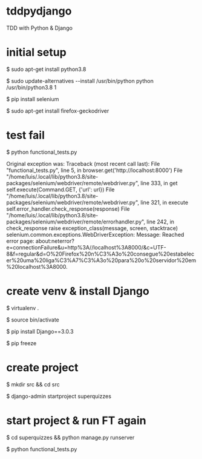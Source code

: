 # tddpydjango
TDD with Python &amp; Django

# initial setup
$ sudo apt-get install python3.8

$ sudo update-alternatives --install /usr/bin/python python /usr/bin/python3.8 1

$ pip install selenium

$ sudo apt-get install firefox-geckodriver

# test fail
$ python functional_tests.py

Original exception was:
Traceback (most recent call last):
  File "functional_tests.py", line 5, in <module>
    browser.get('http://localhost:8000')
  File "/home/luis/.local/lib/python3.8/site-packages/selenium/webdriver/remote/webdriver.py", line 333, in get
    self.execute(Command.GET, {'url': url})
  File "/home/luis/.local/lib/python3.8/site-packages/selenium/webdriver/remote/webdriver.py", line 321, in execute
    self.error_handler.check_response(response)
  File "/home/luis/.local/lib/python3.8/site-packages/selenium/webdriver/remote/errorhandler.py", line 242, in check_response
    raise exception_class(message, screen, stacktrace)
selenium.common.exceptions.WebDriverException: Message: Reached error page: about:neterror?e=connectionFailure&u=http%3A//localhost%3A8000/&c=UTF-8&f=regular&d=O%20Firefox%20n%C3%A3o%20consegue%20estabelecer%20uma%20liga%C3%A7%C3%A3o%20para%20o%20servidor%20em%20localhost%3A8000.

# create venv & install Django
$ virtualenv .

$ source bin/activate

$ pip install Django==3.0.3

$ pip freeze

# create project
$ mkdir src && cd src

$ django-admin startproject superquizzes

# start project & run FT again
$ cd superquizzes && python manage.py runserver

$ python functional_tests.py
